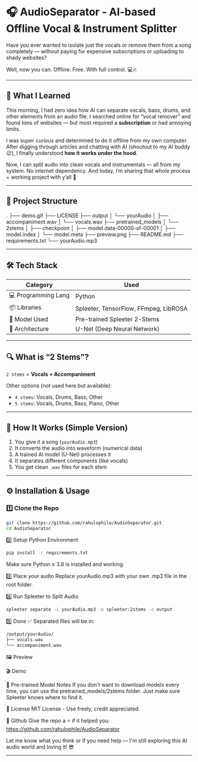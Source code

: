 # 🎧 AudioSeparator - AI-based Offline Vocal & Instrument Splitter

Have you ever wanted to isolate just the vocals or remove them from a song completely — without paying for expensive subscriptions or uploading to shady websites?

Well, now you can. Offline. Free. With full control. 💻🔥

---

## 🧠 What I Learned

This morning, I had zero idea how AI can separate vocals, bass, drums, and other elements from an audio file. I searched online for “vocal remover” and found tons of websites — but most required a **subscription** or had annoying limits.

I was super curious and determined to do it offline from my own computer. After digging through articles and chatting with AI (shoutout to my AI buddy 😉), I finally understood **how it works under the hood**.

Now, I can split audio into clean vocals and instrumentals — all from my system. No internet dependency. And today, I’m sharing that whole process + working project with y’all 💜

---

## 📁 Project Structure

.
├── demo.gif
├── LICENSE
├── output
│   └── yourAudio
│       ├── accompaniment.wav
│       └── vocals.wav
├── pretrained_models
│   └── 2stems
│       ├── checkpoint
│       ├── model.data-00000-of-00001
│       ├── model.index
│       └── model.meta
├── preview.png
├── README.md
├── requirements.txt
└── yourAudio.mp3



---

## 🛠 Tech Stack

| Category              | Used                             |
|-----------------------|----------------------------------|
| 💻 Programming Lang   | Python                           |
| 📦 Libraries          | Spleeter, TensorFlow, FFmpeg, LibROSA |
| 📁 Model Used         | Pre-trained Spleeter 2-Stems     |
| 🧠 Architecture       | U-Net (Deep Neural Network)      |

---

## 🔍 What is “2 Stems”?

`2 stems` = **Vocals + Accompaniment**

Other options (not used here but available):
- `4 stems`: Vocals, Drums, Bass, Other
- `5 stems`: Vocals, Drums, Bass, Piano, Other

---

## 🚀 How It Works (Simple Version)

1. You give it a song (`yourAudio.mp3`)
2. It converts the audio into waveform (numerical data)
3. A trained AI model (U-Net) processes it
4. It separates different components (like vocals)
5. You get clean `.wav` files for each stem

---

## ⚙️ Installation & Usage

### 1️⃣ Clone the Repo

```bash
git clone https://github.com/rahulophile/AudioSeparator.git
cd AudioSeparator
```

2️⃣ Setup Python Environment
```bash
pip install -r requirements.txt
```
Make sure Python ≥ 3.8 is installed and working.

3️⃣ Place your audio
Replace yourAudio.mp3 with your own .mp3 file in the root folder.

4️⃣ Run Spleeter to Split Audio
```bash
spleeter separate -i yourAudio.mp3 -p spleeter:2stems -o output
```
5️⃣ Done ✅
Separated files will be in:

```bash
/output/yourAudio/
├── vocals.wav
└── accompaniment.wav
```
🖼 Preview


🎬 Demo


📂 Pre-trained Model Notes
If you don't want to download models every time, you can use the pretrained_models/2stems folder. Just make sure Spleeter knows where to find it.

📜 License
MIT License - Use freely, credit appreciated.

🌟 Github
Give the repo a ⭐ if it helped you: https://github.com/rahulophile/AudioSeparator

Let me know what you think or if you need help — I'm still exploring this AI audio world and loving it! 😎

---